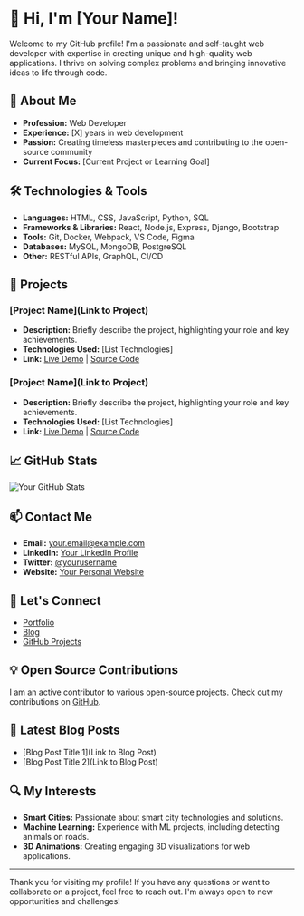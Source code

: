 # 👋 Hi, I'm [Your Name]!

Welcome to my GitHub profile! I'm a passionate and self-taught web developer with expertise in creating unique and high-quality web applications. I thrive on solving complex problems and bringing innovative ideas to life through code. 

## 🌟 About Me

- **Profession:** Web Developer
- **Experience:** [X] years in web development
- **Passion:** Creating timeless masterpieces and contributing to the open-source community
- **Current Focus:** [Current Project or Learning Goal]

## 🛠️ Technologies & Tools

- **Languages:** HTML, CSS, JavaScript, Python, SQL
- **Frameworks & Libraries:** React, Node.js, Express, Django, Bootstrap
- **Tools:** Git, Docker, Webpack, VS Code, Figma
- **Databases:** MySQL, MongoDB, PostgreSQL
- **Other:** RESTful APIs, GraphQL, CI/CD

## 🚀 Projects

### [Project Name](Link to Project)
- **Description:** Briefly describe the project, highlighting your role and key achievements.
- **Technologies Used:** [List Technologies]
- **Link:** [Live Demo](Link) | [Source Code](Link)

### [Project Name](Link to Project)
- **Description:** Briefly describe the project, highlighting your role and key achievements.
- **Technologies Used:** [List Technologies]
- **Link:** [Live Demo](Link) | [Source Code](Link)

## 📈 GitHub Stats

![Your GitHub Stats](https://github-readme-stats.vercel.app/api?username=yourusername&show_icons=true&count_private=true&hide_title=true&hide=prs&theme=radical)

## 📫 Contact Me

- **Email:** [your.email@example.com](mailto:your.email@example.com)
- **LinkedIn:** [Your LinkedIn Profile](https://www.linkedin.com/in/yourprofile)
- **Twitter:** [@yourusername](https://twitter.com/yourusername)
- **Website:** [Your Personal Website](https://yourwebsite.com)

## 🔗 Let's Connect

- [Portfolio](https://yourportfolio.com)
- [Blog](https://yourblog.com)
- [GitHub Projects](https://github.com/yourusername?tab=repositories)

## 💡 Open Source Contributions

I am an active contributor to various open-source projects. Check out my contributions on [GitHub](https://github.com/yourusername?tab=contributions).

## 📝 Latest Blog Posts

- [Blog Post Title 1](Link to Blog Post)
- [Blog Post Title 2](Link to Blog Post)

## 🔍 My Interests

- **Smart Cities:** Passionate about smart city technologies and solutions.
- **Machine Learning:** Experience with ML projects, including detecting animals on roads.
- **3D Animations:** Creating engaging 3D visualizations for web applications.

---

Thank you for visiting my profile! If you have any questions or want to collaborate on a project, feel free to reach out. I'm always open to new opportunities and challenges!

